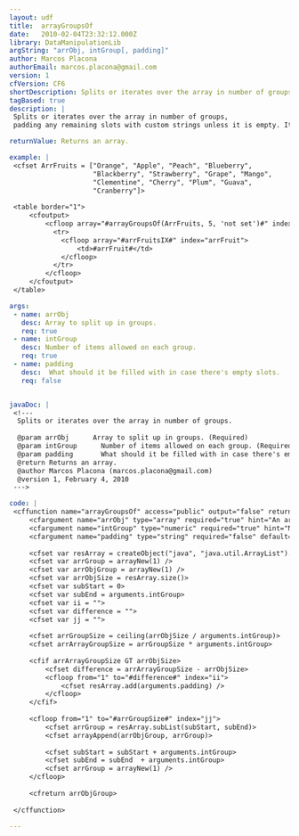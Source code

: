 ```yaml
---
layout: udf
title:  arrayGroupsOf
date:   2010-02-04T23:32:12.000Z
library: DataManipulationLib
argString: "arrObj, intGroup[, padding]"
author: Marcos Placona
authorEmail: marcos.placona@gmail.com
version: 1
cfVersion: CF6
shortDescription: Splits or iterates over the array in number of groups.
tagBased: true
description: |
 Splits or iterates over the array in number of groups, 
 padding any remaining slots with custom strings unless it is empty. It's a big helper for the presentation layer where sometimes it's necessary to display data broken down into columns.

returnValue: Returns an array.

example: |
 <cfset ArrFruits = ["Orange", "Apple", "Peach", "Blueberry", 
                     "Blackberry", "Strawberry", "Grape", "Mango", 
                     "Clementine", "Cherry", "Plum", "Guava", 
                     "Cranberry"]>
 
 <table border="1">
     <cfoutput>
         <cfloop array="#arrayGroupsOf(ArrFruits, 5, 'not set')#" index="arrFruitsIX">
           <tr>
             <cfloop array="#arrFruitsIX#" index="arrFruit">
                 <td>#arrFruit#</td>
             </cfloop>
           </tr>
         </cfloop>
     </cfoutput>
 </table>

args:
 - name: arrObj
   desc: Array to split up in groups.
   req: true
 - name: intGroup
   desc: Number of items allowed on each group.
   req: true
 - name: padding
   desc:  What should it be filled with in case there's empty slots.
   req: false


javaDoc: |
 <!---
  Splits or iterates over the array in number of groups.
  
  @param arrObj      Array to split up in groups. (Required)
  @param intGroup      Number of items allowed on each group. (Required)
  @param padding       What should it be filled with in case there's empty slots. (Optional)
  @return Returns an array. 
  @author Marcos Placona (marcos.placona@gmail.com) 
  @version 1, February 4, 2010 
 --->

code: |
 <cffunction name="arrayGroupsOf" access="public" output="false" returntype="array">
     <cfargument name="arrObj" type="array" required="true" hint="An array object that will be split up in groups">
     <cfargument name="intGroup" type="numeric" required="true" hint="Number of items on each group">
     <cfargument name="padding" type="string" required="false" default=" " hint="What should it be filled with in case there's empty slots">
     
     <cfset var resArray = createObject("java", "java.util.ArrayList").Init(arguments.arrObj) />
     <cfset var arrGroup = arrayNew(1) />
     <cfset var arrObjGroup = arrayNew(1) />
     <cfset var arrObjSize = resArray.size()>
     <cfset var subStart = 0>
     <cfset var subEnd = arguments.intGroup>
     <cfset var ii = "">
     <cfset var difference = "">
     <cfset var jj = "">
     
     <cfset arrGroupSize = ceiling(arrObjSize / arguments.intGroup)>
     <cfset arrArrayGroupSize = arrGroupSize * arguments.intGroup>
     
     <cfif arrArrayGroupSize GT arrObjSize>
         <cfset difference = arrArrayGroupSize - arrObjSize>
         <cfloop from="1" to="#difference#" index="ii">
             <cfset resArray.add(arguments.padding) />
         </cfloop>
     </cfif>
     
     <cfloop from="1" to="#arrGroupSize#" index="jj">            
         <cfset arrGroup = resArray.subList(subStart, subEnd)>        
         <cfset arrayAppend(arrObjGroup, arrGroup)>
         
         <cfset subStart = subStart + arguments.intGroup>
         <cfset subEnd = subEnd  + arguments.intGroup>
         <cfset arrGroup = arrayNew(1) />
     </cfloop>
     
     <cfreturn arrObjGroup>
 
 </cffunction>

---
```


